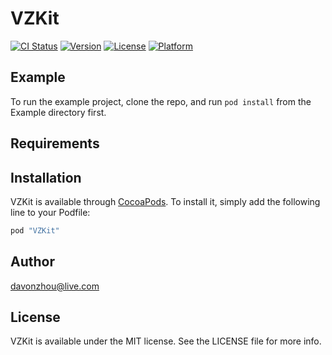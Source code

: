 # VZKit

[![CI Status](http://img.shields.io/travis/davonzhou@live.com/VZKit.svg?style=flat)](https://travis-ci.org/davonzhou@live.com/VZKit)
[![Version](https://img.shields.io/cocoapods/v/VZKit.svg?style=flat)](http://cocoapods.org/pods/VZKit)
[![License](https://img.shields.io/cocoapods/l/VZKit.svg?style=flat)](http://cocoapods.org/pods/VZKit)
[![Platform](https://img.shields.io/cocoapods/p/VZKit.svg?style=flat)](http://cocoapods.org/pods/VZKit)

## Example

To run the example project, clone the repo, and run `pod install` from the Example directory first.

## Requirements

## Installation

VZKit is available through [CocoaPods](http://cocoapods.org). To install
it, simply add the following line to your Podfile:

```ruby
pod "VZKit"
```

## Author

davonzhou@live.com

## License

VZKit is available under the MIT license. See the LICENSE file for more info.
